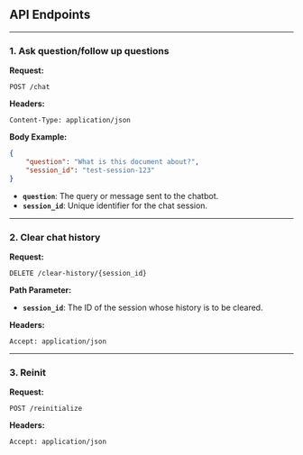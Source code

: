 ## API Endpoints
---
### 1. Ask question/follow up questions
**Request:**

```
POST /chat
```

**Headers:**

```
Content-Type: application/json
```

**Body Example:**

```json
{
    "question": "What is this document about?",
    "session_id": "test-session-123"
}
```

- **`question`**: The query or message sent to the chatbot.
- **`session_id`**: Unique identifier for the chat session.

---
### 2. Clear chat history

**Request:**

```
DELETE /clear-history/{session_id}
```

**Path Parameter:**

- **`session_id`**: The ID of the session whose history is to be cleared.

**Headers:**

```
Accept: application/json
```

---

### 3. Reinit

**Request:**

```
POST /reinitialize
```

**Headers:**

```
Accept: application/json
```

